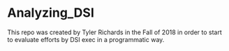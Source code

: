 # Analyzing_DSI
This repo was created by Tyler Richards in the Fall of 2018 in order to start to evaluate efforts by DSI exec in a programmatic way. 
